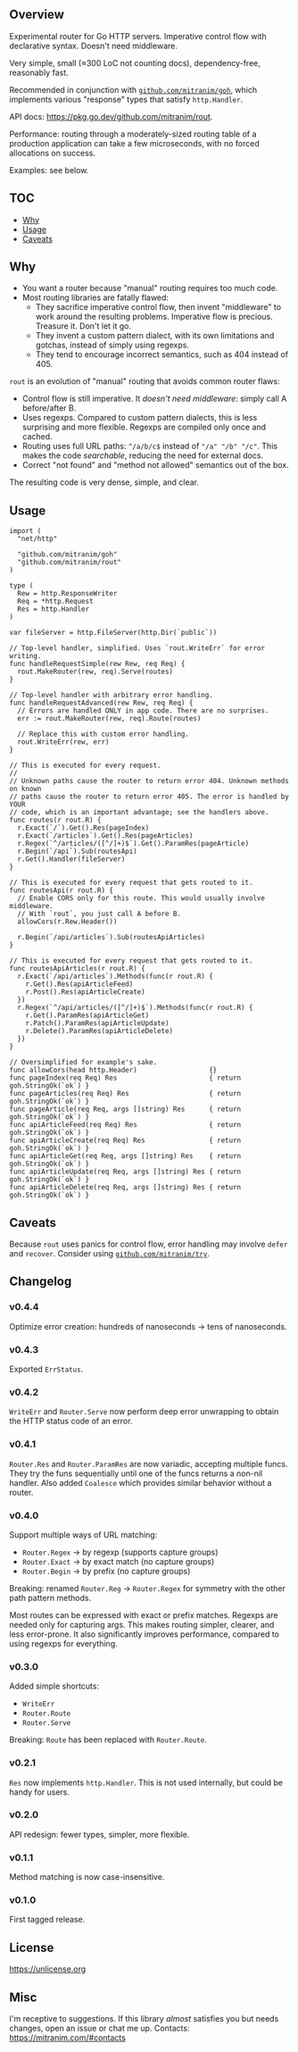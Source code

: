 ## Overview

Experimental router for Go HTTP servers. Imperative control flow with declarative syntax. Doesn't need middleware.

Very simple, small (≈300 LoC not counting docs), dependency-free, reasonably fast.

Recommended in conjunction with [`github.com/mitranim/goh`](https://github.com/mitranim/goh), which implements various "response" types that satisfy `http.Handler`.

API docs: https://pkg.go.dev/github.com/mitranim/rout.

Performance: routing through a moderately-sized routing table of a production application can take a few microseconds, with no forced allocations on success.

Examples: see below.

## TOC

* [Why](#why)
* [Usage](#usage)
* [Caveats](#caveats)

## Why

* You want a router because "manual" routing requires too much code.
* Most routing libraries are fatally flawed:
  * They sacrifice imperative control flow, then invent "middleware" to work around the resulting problems. Imperative flow is precious. Treasure it. Don't let it go.
  * They invent a custom pattern dialect, with its own limitations and gotchas, instead of simply using regexps.
  * They tend to encourage incorrect semantics, such as 404 instead of 405.

`rout` is an evolution of "manual" routing that avoids common router flaws:

* Control flow is still imperative. It _doesn't need middleware_: simply call A before/after B.
* Uses regexps. Compared to custom pattern dialects, this is less surprising and more flexible. Regexps are compiled only once and cached.
* Routing uses full URL paths: `^/a/b/c$` instead of `"/a" "/b" "/c"`. This makes the code _searchable_, reducing the need for external docs.
* Correct "not found" and "method not allowed" semantics out of the box.

The resulting code is very dense, simple, and clear.

## Usage

```golang
import (
  "net/http"

  "github.com/mitranim/goh"
  "github.com/mitranim/rout"
)

type (
  Rew = http.ResponseWriter
  Req = *http.Request
  Res = http.Handler
)

var fileServer = http.FileServer(http.Dir(`public`))

// Top-level handler, simplified. Uses `rout.WriteErr` for error writing.
func handleRequestSimple(rew Rew, req Req) {
  rout.MakeRouter(rew, req).Serve(routes)
}

// Top-level handler with arbitrary error handling.
func handleRequestAdvanced(rew Rew, req Req) {
  // Errors are handled ONLY in app code. There are no surprises.
  err := rout.MakeRouter(rew, req).Route(routes)

  // Replace this with custom error handling.
  rout.WriteErr(rew, err)
}

// This is executed for every request.
//
// Unknown paths cause the router to return error 404. Unknown methods on known
// paths cause the router to return error 405. The error is handled by YOUR
// code, which is an important advantage; see the handlers above.
func routes(r rout.R) {
  r.Exact(`/`).Get().Res(pageIndex)
  r.Exact(`/articles`).Get().Res(pageArticles)
  r.Regex(`^/articles/([^/]+)$`).Get().ParamRes(pageArticle)
  r.Begin(`/api`).Sub(routesApi)
  r.Get().Handler(fileServer)
}

// This is executed for every request that gets routed to it.
func routesApi(r rout.R) {
  // Enable CORS only for this route. This would usually involve middleware.
  // With `rout`, you just call A before B.
  allowCors(r.Rew.Header())

  r.Begin(`/api/articles`).Sub(routesApiArticles)
}

// This is executed for every request that gets routed to it.
func routesApiArticles(r rout.R) {
  r.Exact(`/api/articles`).Methods(func(r rout.R) {
    r.Get().Res(apiArticleFeed)
    r.Post().Res(apiArticleCreate)
  })
  r.Regex(`^/api/articles/([^/]+)$`).Methods(func(r rout.R) {
    r.Get().ParamRes(apiArticleGet)
    r.Patch().ParamRes(apiArticleUpdate)
    r.Delete().ParamRes(apiArticleDelete)
  })
}

// Oversimplified for example's sake.
func allowCors(head http.Header)                  {}
func pageIndex(req Req) Res                       { return goh.StringOk(`ok`) }
func pageArticles(req Req) Res                    { return goh.StringOk(`ok`) }
func pageArticle(req Req, args []string) Res      { return goh.StringOk(`ok`) }
func apiArticleFeed(req Req) Res                  { return goh.StringOk(`ok`) }
func apiArticleCreate(req Req) Res                { return goh.StringOk(`ok`) }
func apiArticleGet(req Req, args []string) Res    { return goh.StringOk(`ok`) }
func apiArticleUpdate(req Req, args []string) Res { return goh.StringOk(`ok`) }
func apiArticleDelete(req Req, args []string) Res { return goh.StringOk(`ok`) }
```

## Caveats

Because `rout` uses panics for control flow, error handling may involve `defer` and `recover`. Consider using [`github.com/mitranim/try`](https://github.com/mitranim/try).

## Changelog

### v0.4.4

Optimize error creation: hundreds of nanoseconds → tens of nanoseconds.

### v0.4.3

Exported `ErrStatus`.

### v0.4.2

`WriteErr` and `Router.Serve` now perform deep error unwrapping to obtain the HTTP status code of an error.

### v0.4.1

`Router.Res` and `Router.ParamRes` are now variadic, accepting multiple funcs. They try the funs sequentially until one of the funcs returns a non-nil handler. Also added `Coalesce` which provides similar behavior without a router.

### v0.4.0

Support multiple ways of URL matching:

  * `Router.Regex` → by regexp (supports capture groups)
  * `Router.Exact` → by exact match (no capture groups)
  * `Router.Begin` → by prefix (no capture groups)

Breaking: renamed `Router.Reg` → `Router.Regex` for symmetry with the other path pattern methods.

Most routes can be expressed with exact or prefix matches. Regexps are needed
only for capturing args. This makes routing simpler, clearer, and less error-prone. It also significantly improves performance, compared to using regexps for everything.

### v0.3.0

Added simple shortcuts:

  * `WriteErr`
  * `Router.Route`
  * `Router.Serve`

Breaking: `Route` has been replaced with `Router.Route`.

### v0.2.1

`Res` now implements `http.Handler`. This is not used internally, but could be handy for users.

### v0.2.0

API redesign: fewer types, simpler, more flexible.

### v0.1.1

Method matching is now case-insensitive.

### v0.1.0

First tagged release.

## License

https://unlicense.org

## Misc

I'm receptive to suggestions. If this library _almost_ satisfies you but needs changes, open an issue or chat me up. Contacts: https://mitranim.com/#contacts
